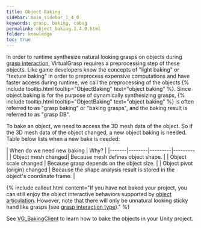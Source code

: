 ```yaml
---
title: Object Baking
sidebar: main_sidebar_1_4_0
keywords: grasp, baking, cabvg
permalink: object_baking.1.4.0.html
folder: knowledge
toc: true
---
```


In order to runtime synthesize natural looking grasps on objects during [grasp interaction](grasp_interaction.1.4.0.html), 
VirtualGrasp requires a preprocessing step of these objects. 
Like game developers know the concepts of "light baking" or "texture baking" in order to preprocess expensive computations and have faster access during runtime, we call the preprocessing of the objects {% include tooltip.html tooltip="ObjectBaking" text="object baking" %}. Since object baking is for the purpose of dynamically synthesizing grasps, {% include tooltip.html tooltip="ObjectBaking" text="object baking" %} is often referred to as "grasp baking" or "baking grasps", and the baking result is referred to as "grasp DB". 

To bake an object, we need to access the 3D mesh data of the object. 
So if the 3D mesh data of the object changed, a new object baking is needed. 
Table below lists when a new bake is needed:

| When do we need new baking | Why? |
|-------|--------|---------|---------|
| Object mesh changed|  Because mesh defines object shape. | 
| Object scale changed |  Because grasp depends on the object size. | 
| Object pivot (origin) changed |  Because the shape analysis result is stored in the object's coordinate frame. | 

{% include callout.html content="If you have not baked your project, you can still enjoy 
the object interactive behaviors supported by [object articulation](object_articulation.1.4.0.html#object-articulation). 
However, note that there will only be unnatural looking sticky hand like grasps
 (see [grasp interaction type](grasp_interaction.1.4.0.html#grasp-interaction-type))." %}

See [VG_BakingClient](unity_component_vgbakingclient.1.4.0.html) to learn how to bake the objects in your Unity project.
